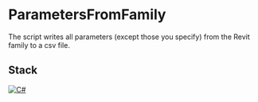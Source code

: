 # **ParametersFromFamily**
The script writes all parameters (except those you specify) from the Revit family to a csv file.
## Stack
[![C#](https://img.shields.io/badge/-C%20Sharp-464646?style=flat&logo=C%20Sharp&logoColor=56C0C0&color=008080)](https://dotnet.microsoft.com/en-us/languages/csharp)
